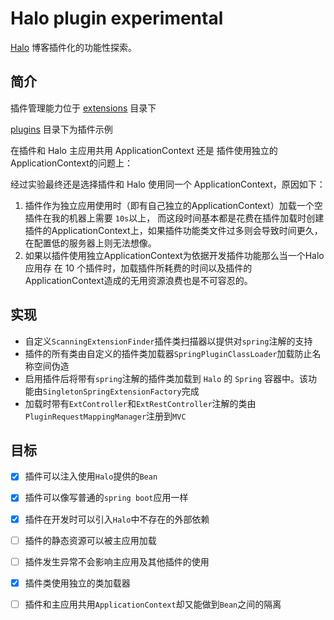 # Halo plugin experimental
[Halo](https://github.com/halo-dev/halo) 博客插件化的功能性探索。

## 简介
插件管理能力位于 [extensions](halo/src/main/java/run/halo/app/extensions) 目录下

[plugins](./plugins) 目录下为插件示例

在插件和 Halo 主应用共用 ApplicationContext 还是 插件使用独立的 ApplicationContext的问题上：

经过实验最终还是选择插件和 Halo 使用同一个 ApplicationContext，原因如下：
1. 插件作为独立应用使用时（即有自己独立的ApplicationContext）加载一个空插件在我的机器上需要 `10s`以上，
而这段时间基本都是花费在插件加载时创建插件的ApplicationContext上，如果插件功能类文件过多则会导致时间更久，
在配置低的服务器上则无法想像。
2. 如果以插件使用独立ApplicationContext为依据开发插件功能那么当一个Halo应用存
在 10 个插件时，加载插件所耗费的时间以及插件的ApplicationContext造成的无用资源浪费也是不可容忍的。

## 实现

- 自定义`ScanningExtensionFinder`插件类扫描器以提供对`spring`注解的支持
- 插件的所有类由自定义的插件类加载器`SpringPluginClassLoader`加载防止名称空间伪造
- 启用插件后将带有`spring`注解的插件类加载到 `Halo` 的 `Spring` 容器中。该功能由`SingletonSpringExtensionFactory`完成
- 加载时带有`ExtController`和`ExtRestController`注解的类由`PluginRequestMappingManager`注册到`MVC`

## 目标

- [x] 插件可以注入使用`Halo`提供的`Bean`

- [x] 插件可以像写普通的`spring boot`应用一样

- [x] 插件在开发时可以引入`Halo`中不存在的外部依赖
- [ ] 插件的静态资源可以被主应用加载
- [ ] 插件发生异常不会影响主应用及其他插件的使用

- [x] 插件类使用独立的类加载器
- [ ] 插件和主应用共用`ApplicationContext`却又能做到`Bean`之间的隔离

